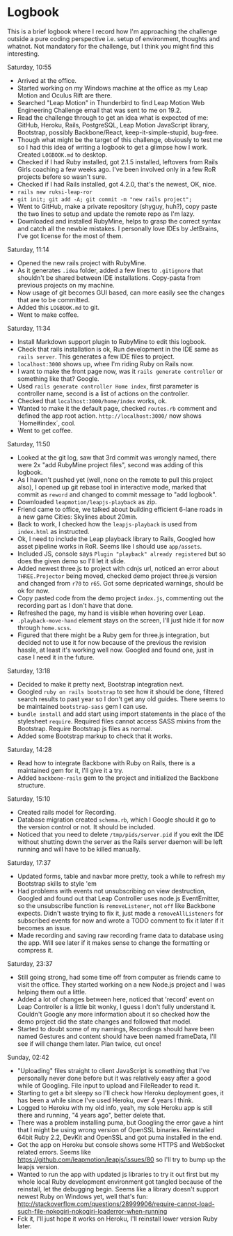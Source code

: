 Logbook
=======

This is a brief logbook where I record how I'm approaching the challenge
outside a pure coding perspective i.e. setup of environment, thoughts
and whatnot. Not mandatory for the challenge, but I think you might find
this interesting.

Saturday, 10:55
- Arrived at the office.
- Started working on my Windows machine at the office as my Leap Motion and
  Oculus Rift are there.
- Searched "Leap Motion" in Thunderbird to find Leap Motion Web Engineering
  Challenge email that was sent to me on 19.2.
- Read the challenge through to get an idea what is expected of me:
  GitHub, Heroku, Rails, PostgreSQL, Leap Motion JavaScript library, Bootstrap,
  possibly Backbone/React, keep-it-simple-stupid, bug-free.
- Though what might be the target of this challenge, obviously to test me
  so I had this idea of writing a logbook to get a glimpse how I work.
  Created `LOGBOOK.md` to desktop.
- Checked if I had Ruby installed, got 2.1.5 installed, leftovers from
  Rails Girls coaching a few weeks ago. I've been involved only in a few
  RoR projects before so wasn't sure.
- Checked if I had Rails installed, got 4.2.0, that's the newest, OK, nice.
- `rails new ruksi-leap-ror`
- `git init; git add -A; git commit -m "new rails project";`
- Went to GitHub, make a private repository (shyguy, huh?), copy paste
  the two lines to setup and update the remote repo as I'm lazy.
- Downloaded and installed RubyMine, helps to grasp the correct syntax
  and catch all the newbie mistakes. I personally love IDEs by JetBrains,
  I've got license for the most of them.

Saturday, 11:14
- Opened the new rails project with RubyMine.
- As it generates `.idea` folder, added a few lines to `.gitignore`
  that shouldn't be shared between IDE installations. Copy-pasta from
  previous projects on my machine.
- Now usage of git becomes GUI based, can more easily see the
  changes that are to be committed.
- Added this `LOGBOOK.md` to git.
- Went to make coffee.

Saturday, 11:34
- Install Markdown support plugin to RubyMine to edit this logbook.
- Check that rails installation is ok, Run development in the IDE same as `rails server`.
  This generates a few IDE files to project.
- `localhost:3000` shows up, whee I'm riding Ruby on Rails now.
- I want to make the front page now, was it `rails generate controller` or something like that? Google.
- Used `rails generate controller Home index`, first parameter is controller name, second is a list of actions
  on the controller.
- Checked that `localhost:3000/home/index` works, ok.
- Wanted to make it the default page, checked `routes.rb` comment and defined the app root action.
  `http://localhost:3000/` now shows ´Home#index´, cool.
- Went to get coffee.

Saturday, 11:50
- Looked at the git log, saw that 3rd commit was wrongly named, there were 2x "add RubyMine project files",
  second was adding of this logbook.
- As I haven't pushed yet (well, none on the remote to pull this project also), I opened up git rebase tool in
  interactive mode, marked that commit as `reword` and changed to commit message to "add logbook".
- Downloaded `leapmotion/leapjs-playback` as zip.
- Friend came to office, we talked about building efficient 6-lane roads in a new game Cities: Skylines about 20min.
- Back to work, I checked how the `leapjs-playback` is used from `index.html` as instructed.
- Ok, I need to include the Leap playback library to Rails, Googled how asset pipeline works in RoR.
  Seems like I should use `app/assets`.
- Included JS, console says `Plugin "playback" already registered` but so does the given demo so I'll let it slide.
- Added newest three.js to project with cdnjs url, noticed an error about `THREE.Projector` being moved, checked
  demo project three.js version and changed from `r70` to `r65`. Got some depricated warnings, should be ok for now.
- Copy pasted code from the demo project `index.js`, commenting out the recording part as I don't have that done.
- Refreshed the page, my hand is visible when hovering over Leap.
- `.playback-move-hand` element stays on the screen, I'll just hide it for now through `home.scss`.
- Figured that there might be a Ruby gem for three.js integration, but decided not to use it for now because of
  the previous the revision hassle, at least it's working well now. Googled and found one, just in case
  I need it in the future.

Saturday, 13:18
- Decided to make it pretty next, Bootstrap integration next.
- Googled `ruby on rails bootstrap` to see how it should be done, filtered search results to past year so I don't
  get any old guides. There seems to be maintained `bootstrap-sass` gem I can use.
- `bundle install` and add start using import statements in the place of the stylesheet `require`. Required files
  cannot access SASS mixins from the Bootstrap. Require Bootstrap js files as normal.
- Added some Bootstrap markup to check that it works.

Saturday, 14:28
- Read how to integrate Backbone with Ruby on Rails, there is a maintained gem for it, I'll give it a try.
- Added `backbone-rails` gem to the project and initialized the Backbone structure.

Saturday, 15:10
- Created rails model for Recording.
- Database migration created `schema.rb`, which I Google should it go to the version control or not.
  It should be included.
- Noticed that you need to delete `/tmp/pids/server.pid` if you exit the IDE without shutting down the server
  as the Rails server daemon will be left running and will have to be killed manually.

Saturday, 17:37
- Updated forms, table and navbar more pretty, took a while to refresh my Bootstrap skills to style 'em
- Had problems with events not unsubscribing on view destruction, Googled and found out that Leap Controller
  uses node.js EventEmitter, so the unsubscribe function is `removeListener`, not `off` like Backbone expects.
  Didn't waste trying to fix it, just made a `removeAllListeners` for subscribed events for now and wrote a
  TODO comment to fix it later if it becomes an issue.
- Made recording and saving raw recording frame data to database using the app. Will see later if it makes sense
  to change the formatting or compress it.

Saturday, 23:37
- Still going strong, had some time off from computer as friends came to visit the office. They
  started working on a new Node.js project and I was helping them out a little.
- Added a lot of changes between here, noticed that 'record' event on Leap Controller is a little bit wonky,
  I guess I don't fully understand it. Couldn't Google any more information about it so checked how the demo project
  did the state changes and followed that model.
- Started to doubt some of my namings, Recordings should have been named Gestures and content should have been named
  frameData, I'll see if will change them later. Plan twice, cut once!

Sunday, 02:42
- "Uploading" files straight to client JavaScript is something that I've personally never done before but
  it was relatively easy after a good while of Googling. File input to upload and FileReader to read it.
- Starting to get a bit sleepy so I'll check how Heroku deployment goes, it has been a while since I've used Heroku,
  over 4 years I think.
- Logged to Heroku with my old info, yeah, my sole Heroku app is still there and running, "4 years ago", better
  delete that.
- There was a problem installing puma, but Googling the error gave a hint that I might be using wrong version of
  OpenSSL binaries. Reinstalled 64bit Ruby 2.2, DevKit and OpenSSL and got puma installed in the end.
- Got the app on Heroku but console shows some HTTPS and WebSocket related errors.
  Seems like https://github.com/leapmotion/leapjs/issues/80 so I'll try to bump up the leapjs version.
- Wanted to run the app with updated js libraries to try it out first but my whole local Ruby development
  environment got tangled because of the reinstall, let the debugging begin.
  Seems like a library doesn't support newest Ruby on Windows yet, well that's fun:
  http://stackoverflow.com/questions/28999906/require-cannot-load-such-file-nokogiri-nokogiri-loaderror-when-running
- Fck it, I'll just hope it works on Heroku, I'll reinstall lower version Ruby later.